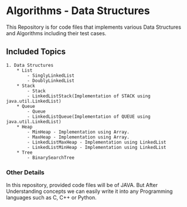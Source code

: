 # Algorithms - Data Structures

This Repository is for code files that implements various Data Structures and Algorithms including their test cases.


## Included Topics
	1. Data Structures 
		* List
	 		- SinglyLinkedList
	 		- DoublyLinkedList
	 	* Stack
			- Stack
			- LinkedListStack(Implementation of STACK using java.util.LinkedList)
		* Queue
			- Queue
			- LinkedListQueue(Implementation of QUEUE using java.util.LinkedList)
		* Heap
			- MinHeap - Implementation using Array.
			- MaxHeap - Implementation using Array.
			- LinkedListMaxHeap - Implementation using LinkedList
			- LinkedListMinHeap - Implementation using LinkedList
		* Tree
			- BinarySearchTree
		  
		

### Other Details
In this repository, provided code files will be of JAVA. But After Understanding concepts we can easily write it into any Programming languages such as C, C++ or Python.